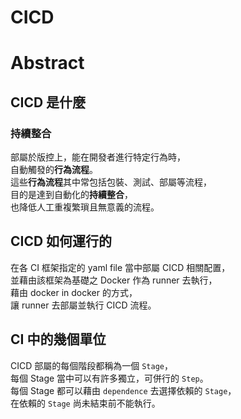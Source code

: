 # CICD 

# Abstract 

## CICD 是什麼

### 持續整合
部屬於版控上，能在開發者進行特定行為時，    
自動觸發的**行為流程**。    
這些**行為流程**其中常包括包裝、測試、部屬等流程，    
目的是達到自動化的**持續整合**，   
也降低人工重複繁瑣且無意義的流程。

## CICD 如何運行的
在各 CI 框架指定的 yaml file 當中部屬 CICD 相關配置，    
並藉由該框架為基礎之 Docker 作為 runner 去執行，    
藉由 docker in docker 的方式，    
讓 runner 去部屬並執行 CICD 流程。


## CI 中的幾個單位
CICD 部屬的每個階段都稱為一個 `Stage`，   
每個 Stage 當中可以有許多獨立，可併行的 `Step`。   
每個 Stage 都可以藉由 `dependence` 去選擇依賴的 `Stage`，   
在依賴的 `Stage` 尚未結束前不能執行。

